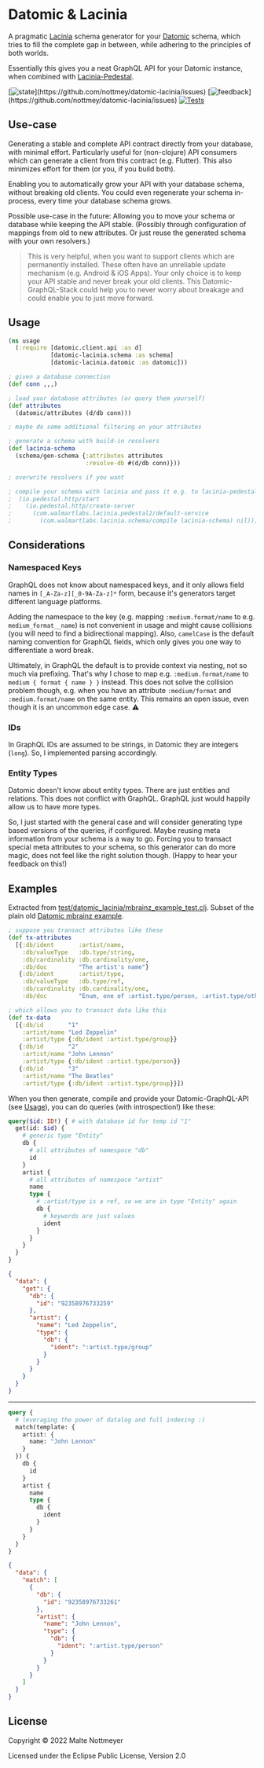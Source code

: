 # Datomic & Lacinia

A pragmatic [Lacinia](https://github.com/walmartlabs/lacinia) schema generator for your [Datomic](https://www.datomic.com/) schema, which tries to fill the complete gap in between, while adhering to the principles of both worlds.

Essentially this gives you a neat GraphQL API for your Datomic instance, when combined with [Lacinia-Pedestal](https://github.com/walmartlabs/lacinia-pedestal).

[![state](https://img.shields.io/badge/state-draft_(some_todos_left,_not_optimized,_structure_might_change)-red.svg)](https://github.com/nottmey/datomic-lacinia/issues)
[![feedback](https://img.shields.io/badge/feedback-welcome!_(anything_helps)-informational.svg)](https://github.com/nottmey/datomic-lacinia/issues)
[![Tests](https://github.com/nottmey/datomic-lacinia/actions/workflows/tests.yml/badge.svg?branch=main)](https://github.com/nottmey/datomic-lacinia/actions/workflows/tests.yml)

## Use-case

Generating a stable and complete API contract directly from your database, with minimal effort. Particularly useful for (non-clojure) API consumers which can generate a client from this contract (e.g. Flutter). This also minimizes effort for them (or you, if you build both).

Enabling you to automatically grow your API with your database schema, without breaking old clients. You could even regenerate your schema in-process, every time your database schema grows.

Possible use-case in the future: Allowing you to move your schema or database while keeping the API stable. (Possibly through configuration of mappings from old to new attributes. Or just reuse the generated schema with your own resolvers.)

> This is very helpful, when you want to support clients which are permanently installed. These often have an unreliable update mechanism (e.g. Android & iOS Apps). Your only choice is to keep your API stable and never break your old clients. This Datomic-GraphQL-Stack could help you to never worry about breakage and could enable you to just move forward.

## Usage

```clojure
(ns usage
  (:require [datomic.client.api :as d]
            [datomic-lacinia.schema :as schema]
            [datomic-lacinia.datomic :as datomic]))

; given a database connection
(def conn ,,,)

; load your database attributes (or query them yourself)
(def attributes
  (datomic/attributes (d/db conn)))

; maybe do some additional filtering on your attributes

; generate a schema with build-in resolvers
(def lacinia-schema
  (schema/gen-schema {:attributes attributes
                      :resolve-db #(d/db conn)}))

; overwrite resolvers if you want

; compile your schema with lacinia and pass it e.g. to lacinia-pedestal:
;  (io.pedestal.http/start
;    (io.pedestal.http/create-server
;      (com.walmartlabs.lacinia.pedestal2/default-service
;        (com.walmartlabs.lacinia.schema/compile lacinia-schema) nil)))
```

## Considerations

### Namespaced Keys

GraphQL does not know about namespaced keys, and it only allows field names in `[_A-Za-z][_0-9A-Za-z]*` form, because it's generators target different language platforms.

Adding the namespace to the key (e.g. mapping `:medium.format/name` to e.g. `medium_format__name`) is not convenient in usage and might cause collisions (you will need to find a bidirectional mapping). Also, `camelCase` is the default naming convention for GraphQL fields, which only gives you one way to differentiate a word break.

Ultimately, in GraphQL the default is to provide context via nesting, not so much via prefixing. That's why I chose to map e.g. `:medium.format/name` to `medium { format { name } }` instead. This does not solve the collision problem though, e.g. when you have an attribute `:medium/format` and `:medium.format/name` on the same entity. This remains an open issue, even though it is an uncommon edge case. ⚠️

### IDs

In GraphQL IDs are assumed to be strings, in Datomic they are integers (`long`). So, I implemented parsing accordingly.

### Entity Types

Datomic doesn't know about entity types. There are just entities and relations. This does not conflict with GraphQL. GraphQL just would happily allow us to have more types.

So, I just started with the general case and will consider generating type based versions of the queries, if configured. Maybe reusing meta information from your schema is a way to go. Forcing you to transact special meta attributes to your schema, so this generator can do more magic, does not feel like the right solution though. (Happy to hear your feedback on this!) 

## Examples

Extracted from [test/datomic_lacinia/mbrainz_example_test.clj](test/datomic_lacinia/mbrainz_example_test.clj). Subset of the plain old [Datomic mbrainz example](https://github.com/Datomic/mbrainz-sample).

```clojure
; suppose you transact attributes like these
(def tx-attributes
  [{:db/ident       :artist/name,
    :db/valueType   :db.type/string,
    :db/cardinality :db.cardinality/one,
    :db/doc         "The artist's name"}
   {:db/ident       :artist/type,
    :db/valueType   :db.type/ref,
    :db/cardinality :db.cardinality/one,
    :db/doc         "Enum, one of :artist.type/person, :artist.type/other, :artist.type/group."}])

; which allows you to transact data like this
(def tx-data
  [{:db/id       "1"
    :artist/name "Led Zeppelin"
    :artist/type {:db/ident :artist.type/group}}
   {:db/id       "2"
    :artist/name "John Lennon"
    :artist/type {:db/ident :artist.type/person}}
   {:db/id       "3"
    :artist/name "The Beatles"
    :artist/type {:db/ident :artist.type/group}}])
```

When you then generate, compile and provide your Datomic-GraphQL-API (see [Usage](#usage)), you can do queries (with introspection!) like these:

```graphql
query($id: ID!) { # with database id for temp id "1"
  get(id: $id) {
    # generic type "Entity"
    db {
      # all attributes of namespace "db"
      id
    }
    artist {
      # all attributes of namespace "artist"
      name
      type {
        # :artist/type is a ref, so we are in type "Entity" again
        db {
          # keywords are just values
          ident
        }
      }
    }
  }
}
```
```json
{
  "data": {
    "get": {
      "db": {
        "id": "92358976733259"
      },
      "artist": {
        "name": "Led Zeppelin",
        "type": {
          "db": {
            "ident": ":artist.type/group"
          }
        }
      }
    }
  }
}
```

---

```graphql
query {
  # leveraging the power of datalog and full indexing :)
  match(template: {
    artist: {
      name: "John Lennon"
    }
  }) {
    db {
      id
    }
    artist {
      name
      type {
        db {
          ident
        }
      }
    }
  }
}
```
```json
{
  "data": {
    "match": [
      {
        "db": {
          "id": "92358976733261"
        },
        "artist": {
          "name": "John Lennon",
          "type": {
            "db": {
              "ident": ":artist.type/person"
            }
          }
        }
      }
    ]
  }
}

```

## License

Copyright © 2022 Malte Nottmeyer

Licensed under the Eclipse Public License, Version 2.0
